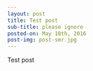 ```yaml
---
layout: post
title: Test post	
sub-title: please ignore
posted-on: May 10th, 2016
post-img: post-smr.jpg
---
```


Test post